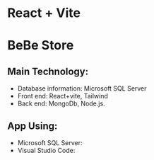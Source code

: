 # React + Vite

# BeBe Store


## Main Technology:

- Database information: Microsoft SQL Server
- Front end: React+vite, Tailwind
- Back end: MongoDb, Node.js.

## App Using:

- Microsoft SQL Server:
- Visual Studio Code:

